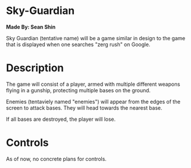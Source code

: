 # Sky-Guardian
**Made By: Sean Shin**

Sky Guardian (tentative name) will be a game similar in design to the game that is displayed when one searches "zerg rush" on Google.

# Description
The game will consist of a player, armed with multiple different weapons flying in a gunship, protecting multiple bases on the ground.

Enemies (tentaviely named "enemies") will appear from the edges of the screen to attack bases. They will head towards the nearest base.

If all bases are destroyed, the player will lose.

# Controls
As of now, no concrete plans for controls.
